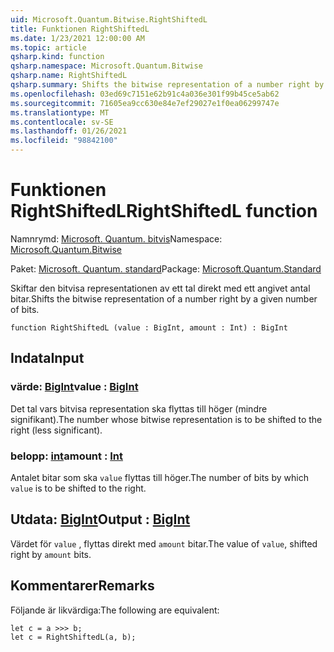 ```yaml
---
uid: Microsoft.Quantum.Bitwise.RightShiftedL
title: Funktionen RightShiftedL
ms.date: 1/23/2021 12:00:00 AM
ms.topic: article
qsharp.kind: function
qsharp.namespace: Microsoft.Quantum.Bitwise
qsharp.name: RightShiftedL
qsharp.summary: Shifts the bitwise representation of a number right by a given number of bits.
ms.openlocfilehash: 03ed69c7151e62b91c4a036e301f99b45ce5ab62
ms.sourcegitcommit: 71605ea9cc630e84e7ef29027e1f0ea06299747e
ms.translationtype: MT
ms.contentlocale: sv-SE
ms.lasthandoff: 01/26/2021
ms.locfileid: "98842100"
---
```

# <a name="rightshiftedl-function"></a><span data-ttu-id="1d453-102">Funktionen RightShiftedL</span><span class="sxs-lookup"><span data-stu-id="1d453-102">RightShiftedL function</span></span>

<span data-ttu-id="1d453-103">Namnrymd: [Microsoft. Quantum. bitvis](xref:Microsoft.Quantum.Bitwise)</span><span class="sxs-lookup"><span data-stu-id="1d453-103">Namespace: [Microsoft.Quantum.Bitwise](xref:Microsoft.Quantum.Bitwise)</span></span>

<span data-ttu-id="1d453-104">Paket: [Microsoft. Quantum. standard](https://nuget.org/packages/Microsoft.Quantum.Standard)</span><span class="sxs-lookup"><span data-stu-id="1d453-104">Package: [Microsoft.Quantum.Standard](https://nuget.org/packages/Microsoft.Quantum.Standard)</span></span>


<span data-ttu-id="1d453-105">Skiftar den bitvisa representationen av ett tal direkt med ett angivet antal bitar.</span><span class="sxs-lookup"><span data-stu-id="1d453-105">Shifts the bitwise representation of a number right by a given number of bits.</span></span>

```qsharp
function RightShiftedL (value : BigInt, amount : Int) : BigInt
```


## <a name="input"></a><span data-ttu-id="1d453-106">Indata</span><span class="sxs-lookup"><span data-stu-id="1d453-106">Input</span></span>

### <a name="value--bigint"></a><span data-ttu-id="1d453-107">värde: [BigInt](xref:microsoft.quantum.lang-ref.bigint)</span><span class="sxs-lookup"><span data-stu-id="1d453-107">value : [BigInt](xref:microsoft.quantum.lang-ref.bigint)</span></span>

<span data-ttu-id="1d453-108">Det tal vars bitvisa representation ska flyttas till höger (mindre signifikant).</span><span class="sxs-lookup"><span data-stu-id="1d453-108">The number whose bitwise representation is to be shifted to the right (less significant).</span></span>


### <a name="amount--int"></a><span data-ttu-id="1d453-109">belopp: [int](xref:microsoft.quantum.lang-ref.int)</span><span class="sxs-lookup"><span data-stu-id="1d453-109">amount : [Int](xref:microsoft.quantum.lang-ref.int)</span></span>

<span data-ttu-id="1d453-110">Antalet bitar som ska `value` flyttas till höger.</span><span class="sxs-lookup"><span data-stu-id="1d453-110">The number of bits by which `value` is to be shifted to the right.</span></span>



## <a name="output--bigint"></a><span data-ttu-id="1d453-111">Utdata: [BigInt](xref:microsoft.quantum.lang-ref.bigint)</span><span class="sxs-lookup"><span data-stu-id="1d453-111">Output : [BigInt](xref:microsoft.quantum.lang-ref.bigint)</span></span>

<span data-ttu-id="1d453-112">Värdet för `value` , flyttas direkt med `amount` bitar.</span><span class="sxs-lookup"><span data-stu-id="1d453-112">The value of `value`, shifted right by `amount` bits.</span></span>

## <a name="remarks"></a><span data-ttu-id="1d453-113">Kommentarer</span><span class="sxs-lookup"><span data-stu-id="1d453-113">Remarks</span></span>

<span data-ttu-id="1d453-114">Följande är likvärdiga:</span><span class="sxs-lookup"><span data-stu-id="1d453-114">The following are equivalent:</span></span>

```qsharp
let c = a >>> b;
let c = RightShiftedL(a, b);
```